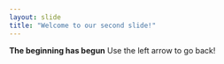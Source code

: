 ```yaml
---
layout: slide
title: "Welcome to our second slide!"
---
```

**The beginning has begun**
Use the left arrow to go back!
